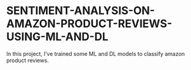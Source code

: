 # SENTIMENT-ANALYSIS-ON-AMAZON-PRODUCT-REVIEWS-USING-ML-AND-DL
In this project, I've trained some ML and DL models to classify amazon product reviews.
